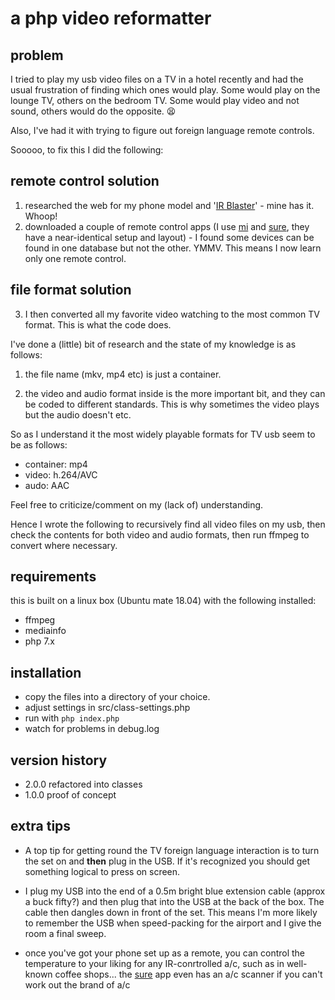 # a php video reformatter

## problem

I tried to play my usb video files on a TV in a hotel recently and had the usual frustration of finding which ones would play. Some would play on the lounge TV, others on the bedroom TV. Some would play video and not sound, others would do the opposite. :tired_face:

Also, I've had it with trying to figure out foreign language remote controls.

Sooooo, to fix this I did the following:

## remote control solution
1. researched the web for my phone model and '[IR Blaster](https://en.wikipedia.org/wiki/Infrared_blaster)' - mine has it. Whoop!
2. downloaded a couple of remote control apps (I use [mi](https://play.google.com/store/apps/details?id=com.duokan.phone.remotecontroller) and [sure](https://play.google.com/store/apps/details?id=com.tekoia.sure.activities), they have a near-identical setup and layout) - I found some devices can be found in one database but not the other. YMMV. This means I now learn only one remote control.

## file format solution
3. I then converted all my favorite video watching to the most common TV format. This is what the code does.

I've done a (little) bit of research and the state of my knowledge is as follows:

1) the file name (mkv, mp4 etc) is just a container.

2) the video and audio format inside is the more important bit, and they can be coded to different standards. This is why sometimes the video plays but the audio doesn't etc.

So as I understand it the most widely playable formats for TV usb seem to be as follows:

* container: mp4
* video: h.264/AVC
* audo: AAC

Feel free to criticize/comment on my (lack of) understanding.

Hence I wrote the following to recursively find all video files on my usb, then check the contents for both video and audio formats, then run ffmpeg to convert where necessary.

## requirements

this is built on a linux box (Ubuntu mate 18.04) with the following installed:

* ffmpeg
* mediainfo
* php 7.x

## installation

* copy the files into  a directory of your choice.
* adjust settings in src/class-settings.php
* run with `php index.php`
* watch for problems in debug.log

## version history

* 2.0.0 refactored into classes
* 1.0.0 proof of concept

## extra tips

* A top tip for getting round the TV foreign language interaction is to turn the set on and **then** plug in the USB. If it's recognized you should get something logical to press on screen.

* I plug my USB into the end of a 0.5m bright blue extension cable (approx a buck fifty?) and then plug that into the USB at the back of the box. The cable then dangles down in front of the set. This means I'm more likely to remember the USB when speed-packing for the airport and I give the room a final sweep.

* once you've got your phone set up as a remote, you can control the temperature to your liking for any IR-conrtrolled a/c, such as in well-known coffee shops... the [sure](https://play.google.com/store/apps/details?id=com.tekoia.sure.activities) app even has an a/c scanner if you can't work out the brand of a/c
